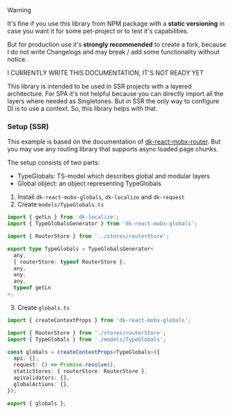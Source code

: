 > [!WARNING]  
> It's fine if you use this library from NPM package with a **static versioning** in case you
> want it for some pet-project or to test it's capabilities.
>
> But for production use it's **strongly recommended** to create a fork, because I do not write
> Changelogs and may break / add some functionality without notice.

I CURRENTLY WRITE THIS DOCUMENTATION, IT'S NOT READY YET

This library is intended to be used in SSR projects with a layered architecture. For SPA it's not
helpful because you can directly import all the layers where needed as Singletones. But in SSR
the only way to configure DI is to use a context. So, this library helps with that.

### Setup (SSR)

This example is based on the documentation of 
[dk-react-mobx-router](https://github.com/dkazakov8/dk-framework/tree/master/packages/react-mobx-router).
But you may use any routing library that supports async loaded page chunks.

The setup consists of two parts:
- TypeGlobals: TS-model which describes global and modular layers
- Global object: an object representing TypeGlobals

1. Install `dk-react-mobx-globals`, `dk-localize` and `dk-request`
2. Create `models/TypeGlobals.ts`

```typescript
import { getLn } from 'dk-localize';
import { TypeGlobalsGenerator } from 'dk-react-mobx-globals';

import { RouterStore } from '../stores/routerStore';

export type TypeGlobals = TypeGlobalsGenerator<
  any,
  { routerStore: typeof RouterStore },
  any,
  any,
  any,
  typeof getLn
>;
```

3. Create `globals.ts`

```typescript
import { createContextProps } from 'dk-react-mobx-globals';

import { RouterStore } from './stores/routerStore';
import { TypeGlobals } from './models/TypeGlobals';

const globals = createContextProps<TypeGlobals>({
  api: {},
  request: () => Promise.resolve(),
  staticStores: { routerStore: RouterStore },
  apiValidators: {},
  globalActions: {},
});

export { globals };
```








